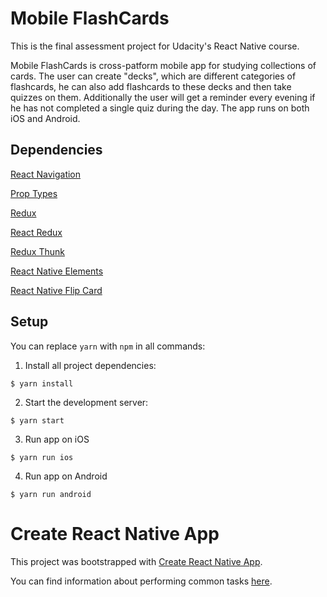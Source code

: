 # Mobile FlashCards

This is the final assessment project for Udacity's React Native course.

Mobile FlashCards is cross-patform mobile app for studying collections of cards. The user can create "decks", which are different categories of flashcards, he can also add flashcards to these decks and then take quizzes on them. Additionally the user will get a reminder every evening if he has not completed a single quiz during the day. The app runs on both iOS and Android.

## Dependencies
[React Navigation](https://github.com/react-navigation/react-navigation)

[Prop Types](https://github.com/facebook/prop-types)

[Redux](https://github.com/reactjs/redux)

[React Redux](https://github.com/reactjs/react-redux)

[Redux Thunk](https://github.com/gaearon/redux-thunk)

[React Native Elements](https://github.com/react-native-training/react-native-elements)

[React Native Flip Card](https://github.com/moschan/react-native-flip-card)


## Setup
You can replace `yarn` with `npm` in all commands:

1. Install all project dependencies:
```
$ yarn install
```
2. Start the development server:
```
$ yarn start
```
3. Run app on iOS
```
$ yarn run ios
```
4. Run app on Android
```
$ yarn run android
```

# Create React Native App

This project was bootstrapped with [Create React Native App](https://github.com/react-community/create-react-native-app).

You can find information about performing common tasks [here](https://github.com/react-community/create-react-native-app/blob/master/react-native-scripts/template/README.md).
